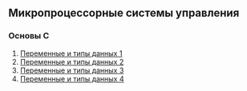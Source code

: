 ## Микропроцессорные системы управления
### Основы С
1. [Переменные и типы данных 1](https://github.com/kirunik/git1/blob/main/variables1.c)
2. [Переменные и типы данных 2](https://github.com/kirunik/git1/blob/main/variables2.c)
3. [Переменные и типы данных 3](https://github.com/kirunik/git1/blob/main/variables3.c)
4. [Переменные и типы данных 4](https://github.com/kirunik/git1/blob/main/variables4.c)
